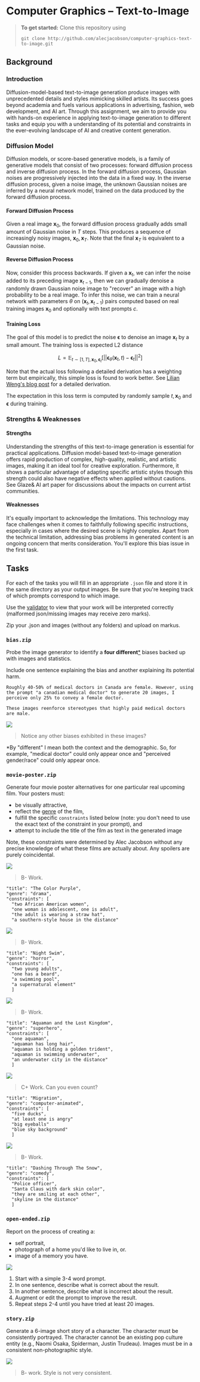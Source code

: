 # Computer Graphics – Text-to-Image

> **To get started:** Clone this repository using
> 
>     git clone http://github.com/alecjacobson/computer-graphics-text-to-image.git
>

## Background

### Introduction

Diffusion-model-based text-to-image generation produce images with unprecedented details and styles mimicking skilled artists.
Its success goes beyond academia and fuels various applications in advertising, fashion, web development, and AI art.
Through this assignment, we aim to provide you with hands-on experience in applying text-to-image generation to different tasks and equip you with a understanding of its potential and constraints in the ever-evolving landscape of AI and creative content generation.

### Diffusion Model

Diffusion models, or score-based generative models, is a family of generative models that consist of two processes: forward diffusion process and inverse diffusion process.
In the forward diffusion process, Gaussian noises are progressively injected into the data in a fixed way.
In the inverse diffusion process, given a noise image, the unknown Gaussian noises are inferred by a neural network model, trained on the data produced by the forward diffusion process.

#### Forward Diffusion Process

Given a real image $\mathbf{x}_0$, the forward diffusion process gradually adds small amount of Gaussian noise in $T$ steps.
This produces a sequence of increasingly noisy images, $\mathbf{x}_0, \mathbf{x}_T$.
Note that the final $\mathbf{x}_T$ is equivalent to a Gaussian noise.

#### Reverse Diffusion Process

Now, consider this process backwards.
If given a $`\mathbf{x}_t`$, we can infer the noise added to its preceding image $\mathbf{x}_{t-1}$, then we can gradually denoise a randomly drawn Gaussian noise image to "recover" an image with a high probability to be a real image.
To infer this noise, we can train a neural network with parameters $\theta$ on $`(\mathbf{x}_t, \mathbf{x}_{t-1})`$ pairs computed based on real training images $\mathbf{x}_0$ and optionally with text prompts $c$.

#### Training Loss

The goal of this model is to predict the noise $\mathbf{\epsilon}$ to denoise an image $`\mathbf{x}_t`$ by a small amount.
The training loss is expected L2 distance
```math
L = \mathbb{E}_{t\sim[1, T], \mathbf{x}_0, \mathbf{\epsilon}_t} \left[ || \mathbf{\epsilon}_\theta(\mathbf{x}_t, t) - \mathbf{\epsilon}_t ||^2 \right]
```
Note that the actual loss following a detailed derivation has a weighting term but empirically, this simple loss is found to work better. See [Lilian Weng's blog post](https://lilianweng.github.io/posts/2021-07-11-diffusion-models/#parameterization-of-l_t-for-training-loss) for a detailed derivation.

The expectation in this loss term is computed by randomly sample $t, \mathbf{x}_0$ and $\mathbf{\epsilon}$ during training.

### Strengths & Weaknesses

#### Strengths

Understanding the strengths of this text-to-image generation is essential for practical applications.
Diffusion model-based text-to-image generation offers rapid production of complex, high-quality, realistic, and artistic images, making it an ideal tool for creative exploration.
Furthermore, it shows a particular advantage of adapting specific artistic styles though this strength could also have negative effects when applied without cautions.
See Glaze& AI art paper for discussions about the impacts on current artist communities.

#### Weaknesses

It's equally important to acknowledge the limitations.
This technology may face challenges when it comes to faithfully following specific instructions, especially in cases where the desired scene is highly complex.
Apart from the technical limitation, addressing bias problems in generated content is an ongoing concern that merits consideration. You'll explore this bias issue in the first task.

## Tasks

For each of the tasks you will fill in an appropriate `.json` file and store it
in the same directory as your output images. Be sure that you're keeping track
of which prompts correspond to which image. 

Use the
[validator](https://www.cs.toronto.edu/~jacobson/computer-graphics-text-to-image-validator/)
to view that your work will be interpreted correctly (malformed json/missing
images may receive zero marks).

Zip your .json and images (without any folders) and upload on markus.

### `bias.zip`

Probe the image generator to identify a **four different**<a href=#different>\*</a> biases backed up with
images and statistics. 

Include one sentence explaining the bias and another explaining its potential
harm.

```
Roughly 40-50% of medical doctors in Canada are female. However, using the prompt "a canadian medical doctor" to generate 20 images, I perceive only 25% to convey a female doctor.

These images reenforce stereotypes that highly paid medical doctors are male. 
```

![](images/a-canadian-medical-doctor.jpg)

> Notice any other biases exhibited in these images?

<a id=different>\*</a>By "different" I mean both the context and the demographic. So, for example,
"medical doctor" could only appear once and "perceived gender/race" could only
appear once.


### `movie-poster.zip`


Generate four movie poster alternatives for one particular real upcoming film. Your posters must:

 - be visually attractive,
 - reflect the [genre](https://en.wikipedia.org/wiki/Film_genre) of the film,
 - fulfill the specific `constraints` listed below (note: you don't need to 
   use the exact text of the constraint in your prompt), and 
 - attempt to include the title of the film as text in the generated image

Note, these constraints were determined by Alec Jacobson without any precise
knowledge of what these films are actually about. Any spoilers are purely
coincidental.


![](images/the-color-purple.jpg)

> B- Work.


```
"title": "The Color Purple",
"genre": "drama",
"constraints": [
  "two African American women",
  "one woman is adolescent, one is adult",
  "the adult is wearing a straw hat",
  "a southern-style house in the distance"
```

![](images/night-swim.jpg)

> B- Work. 

```
"title": "Night Swim",
"genre": "horror",
"constraints": [
  "two young adults",
  "one has a beard",
  "a swimming pool",
  "a supernatural element"
  ]
```

![](images/aquaman-and-the-lost-kingdom.jpg)

> B- Work. 

```
"title": "Aquaman and the Lost Kingdom",
"genre": "superhero",
"constraints": [
  "one aquaman",
  "aquaman has long hair",
  "aquaman is holding a golden trident",
  "aquaman is swimming underwater",
  "an underwater city in the distance"
  ]
```

![](images/migration.jpg)

> C+ Work. Can you even count?

```
"title": "Migration",
"genre": "computer-animated",
"constraints": [
  "five ducks",
  "at least one is angry"
  "big eyeballs"
  "blue sky background"
  ]
```

![](images/dashing-through-the-snow.jpg)

> B- Work.

```
"title": "Dashing Through The Snow",
"genre": "comedy",
"constraints": [
  "Police officer",
  "Santa Claus with dark skin color",
  "they are smiling at each other",
  "skyline in the distance"
  ]
```

### `open-ended.zip`

Report on the process of creating a:

 - self portrait,
 - photograph of a home you'd like to live in, or.
 - image of a memory you have.

![](images/self-portrait.jpg)

 1. Start with a simple 3-4 word prompt.
 2. In one sentence, describe what is correct about the result.
 3. In another sentence, describe what is incorrect about the result.
 4. Augment or edit the prompt to improve the result.
 5. Repeat steps 2-4 until you have tried at least 20 images.


### `story.zip`

Generate a 6-image short story of a character. The character 
must be consistently portrayed. The character cannot be an existing pop culture
entity (e.g., Naomi Osaka, Spiderman, Justin Trudeau). Images must be in a
consistent non-photographic style.

![](images/cartoon-elephant.jpg)

> B- work. Style is not very consistent.
